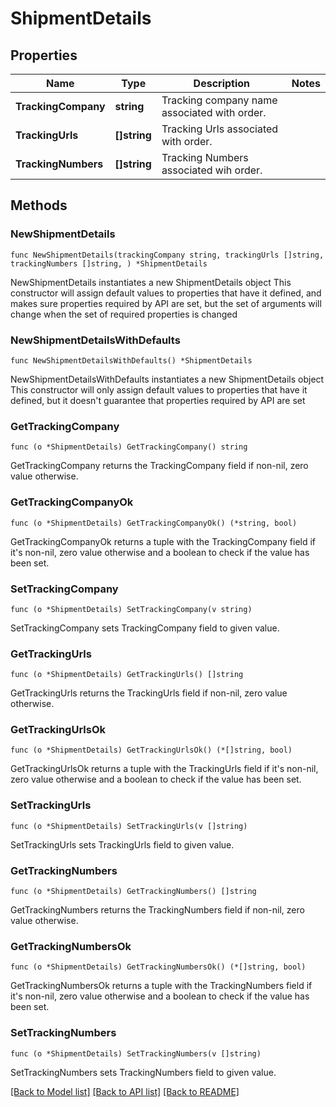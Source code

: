 # ShipmentDetails

## Properties

Name | Type | Description | Notes
------------ | ------------- | ------------- | -------------
**TrackingCompany** | **string** | Tracking company name associated with order. | 
**TrackingUrls** | **[]string** | Tracking Urls associated with order. | 
**TrackingNumbers** | **[]string** | Tracking Numbers associated wih order. | 

## Methods

### NewShipmentDetails

`func NewShipmentDetails(trackingCompany string, trackingUrls []string, trackingNumbers []string, ) *ShipmentDetails`

NewShipmentDetails instantiates a new ShipmentDetails object
This constructor will assign default values to properties that have it defined,
and makes sure properties required by API are set, but the set of arguments
will change when the set of required properties is changed

### NewShipmentDetailsWithDefaults

`func NewShipmentDetailsWithDefaults() *ShipmentDetails`

NewShipmentDetailsWithDefaults instantiates a new ShipmentDetails object
This constructor will only assign default values to properties that have it defined,
but it doesn't guarantee that properties required by API are set

### GetTrackingCompany

`func (o *ShipmentDetails) GetTrackingCompany() string`

GetTrackingCompany returns the TrackingCompany field if non-nil, zero value otherwise.

### GetTrackingCompanyOk

`func (o *ShipmentDetails) GetTrackingCompanyOk() (*string, bool)`

GetTrackingCompanyOk returns a tuple with the TrackingCompany field if it's non-nil, zero value otherwise
and a boolean to check if the value has been set.

### SetTrackingCompany

`func (o *ShipmentDetails) SetTrackingCompany(v string)`

SetTrackingCompany sets TrackingCompany field to given value.


### GetTrackingUrls

`func (o *ShipmentDetails) GetTrackingUrls() []string`

GetTrackingUrls returns the TrackingUrls field if non-nil, zero value otherwise.

### GetTrackingUrlsOk

`func (o *ShipmentDetails) GetTrackingUrlsOk() (*[]string, bool)`

GetTrackingUrlsOk returns a tuple with the TrackingUrls field if it's non-nil, zero value otherwise
and a boolean to check if the value has been set.

### SetTrackingUrls

`func (o *ShipmentDetails) SetTrackingUrls(v []string)`

SetTrackingUrls sets TrackingUrls field to given value.


### GetTrackingNumbers

`func (o *ShipmentDetails) GetTrackingNumbers() []string`

GetTrackingNumbers returns the TrackingNumbers field if non-nil, zero value otherwise.

### GetTrackingNumbersOk

`func (o *ShipmentDetails) GetTrackingNumbersOk() (*[]string, bool)`

GetTrackingNumbersOk returns a tuple with the TrackingNumbers field if it's non-nil, zero value otherwise
and a boolean to check if the value has been set.

### SetTrackingNumbers

`func (o *ShipmentDetails) SetTrackingNumbers(v []string)`

SetTrackingNumbers sets TrackingNumbers field to given value.



[[Back to Model list]](../README.md#documentation-for-models) [[Back to API list]](../README.md#documentation-for-api-endpoints) [[Back to README]](../README.md)


